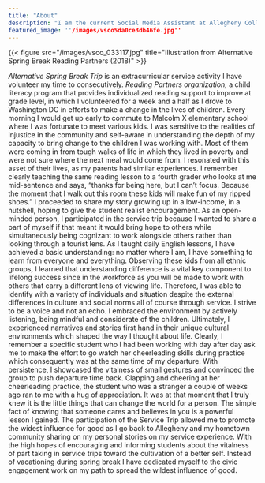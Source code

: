 ```yaml
---
title: "About"
description: "I am the current Social Media Assistant at Allegheny College as well as the Marketing Intern at the Admissions Office, Allegheny College."
featured_image: ''/images/vsco5da0ce3db46fe.jpg''
---
```

{{< figure src="/images/vsco_033117.jpg" title="Illustration from Alternative Spring Break Reading Partners (2018)" >}}

_Alternative Spring Break Trip_ is an extracurricular service activity I have volunteer my time to consecutively. _Reading Partners organization,_ a child literacy program that provides individualized reading support to improve at grade level, in which I volunteered for a week and a half as I drove to Washington DC in efforts to make a change in the lives of children. Every morning I would get up early to commute to Malcolm X elementary school where I was fortunate to meet various kids. I was sensitive to the realities of injustice in the community and self-aware in understanding the depth of my capacity to bring change to the children I was working with. Most of them were coming in from tough walks of life in which they lived in poverty and were not sure where the next meal would come from. I resonated with this asset of their lives, as my parents had similar experiences. I remember clearly teaching the same reading lesson to a fourth grader who looks at me mid-sentence and says, “thanks for being here, but I can’t focus. Because the moment that I walk out this room these kids will make fun of my ripped shoes.” I proceeded to share my story growing up in a low-income, in a nutshell, hoping to give the student realist encouragement. As an open-minded person, I participated in the service trip because I wanted to share a part of myself if that meant it would bring hope to others while simultaneously being cognizant to work alongside others rather than looking through a tourist lens.  As I taught daily English lessons, I have achieved a basic understanding: no matter where I am, I have something to learn from everyone and everything. Observing these kids from all ethnic groups, I learned that understanding difference is a vital key component to lifelong success since in the workforce as you will be made to work with others that carry a different lens of viewing life. Therefore, I was able to identify with a variety of individuals and situation despite the external differences in culture and social norms all of course through service. I strive to be a voice and not an echo. I embraced the environment by actively listening, being mindful and considerate of the children. Ultimately, I experienced narratives and stories first hand in their unique cultural environments which shaped the way I thought about life. Clearly, I remember a specific student who I had been working with day after day ask me to make the effort to go watch her cheerleading skills during practice which consequently was at the same time of my departure. With persistence, I showcased the vitalness of small gestures and convinced the group to push departure time back. Clapping and cheering at her cheerleading practice, the student who was a stranger a couple of weeks ago ran to me with a hug of appreciation. It was at that moment that I truly knew it is the little things that can change the world for a person. The simple fact of knowing that someone cares and believes in you is a powerful lesson I gained. The participation of the Service Trip allowed me to promote the widest influence for good as I go back to Allegheny and my hometown community sharing on my personal stories on my service experience. With the high hopes of encouraging and informing students about the vitalness of part taking in service trips toward the cultivation of a better self. Instead of vacationing during spring break I have dedicated myself to the civic engagement work on my path to spread the wildest influence of good. 
